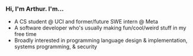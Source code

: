 ### Hi, I'm Arthur. I'm...

* A CS student @ UCI and former/future SWE intern @ Meta
* A software developer who's usually making fun/cool/weird stuff in my free time
* Broadly interested in programming language design & implementation, systems programming, & security
